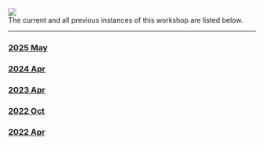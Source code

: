 <div class='wrapper-logo'><img class='logo' src='assets/logos/nbis.png'></div>The current and all previous instances of this workshop are listed below.
<hr>
<div class='workshop-list'>
<h3><a href='https://NBISweden.github.io/workshop-data-visualization-r/2505/'>2025 May</a></h3><h3><a href='https://NBISweden.github.io/workshop-data-visualization-r/2404/'>2024 Apr</a></h3><h3><a href='https://NBISweden.github.io/workshop-data-visualization-r/2304/'>2023 Apr</a></h3><h3><a href='https://NBISweden.github.io/workshop-data-visualization-r/2210/'>2022 Oct</a></h3><h3><a href='https://NBISweden.github.io/workshop-data-visualization-r/2204/'>2022 Apr</a></h3></div>
